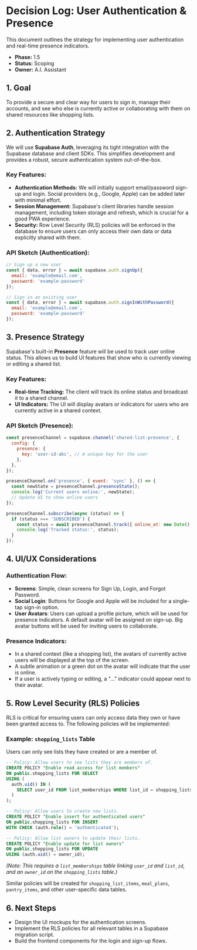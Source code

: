 # Decision Log: User Authentication & Presence

This document outlines the strategy for implementing user authentication and real-time presence indicators.

*   **Phase:** 1.5
*   **Status:** Scoping
*   **Owner:** A.I. Assistant

## 1. Goal

To provide a secure and clear way for users to sign in, manage their accounts, and see who else is currently active or collaborating with them on shared resources like shopping lists.

## 2. Authentication Strategy

We will use **Supabase Auth**, leveraging its tight integration with the Supabase database and client SDKs. This simplifies development and provides a robust, secure authentication system out-of-the-box.

### Key Features:

*   **Authentication Methods:** We will initially support email/password sign-up and login. Social providers (e.g., Google, Apple) can be added later with minimal effort.
*   **Session Management:** Supabase's client libraries handle session management, including token storage and refresh, which is crucial for a good PWA experience.
*   **Security:** Row Level Security (RLS) policies will be enforced in the database to ensure users can only access their own data or data explicitly shared with them.

### API Sketch (Authentication):

```javascript
// Sign up a new user
const { data, error } = await supabase.auth.signUp({
  email: 'example@email.com',
  password: 'example-password'
});

// Sign in an existing user
const { data, error } = await supabase.auth.signInWithPassword({
  email: 'example@email.com',
  password: 'example-password'
});
```

## 3. Presence Strategy

Supabase's built-in **Presence** feature will be used to track user online status. This allows us to build UI features that show who is currently viewing or editing a shared list.

### Key Features:

*   **Real-time Tracking:** The client will track its online status and broadcast it to a shared channel.
*   **UI Indicators:** The UI will display avatars or indicators for users who are currently active in a shared context.

### API Sketch (Presence):

```javascript
const presenceChannel = supabase.channel('shared-list-presence', {
  config: {
    presence: {
      key: 'user-id-abc', // A unique key for the user
    },
  },
});

presenceChannel.on('presence', { event: 'sync' }, () => {
  const newState = presenceChannel.presenceState();
  console.log('Current users online:', newState);
  // Update UI to show online users
});

presenceChannel.subscribe(async (status) => {
  if (status === 'SUBSCRIBED') {
    const status = await presenceChannel.track({ online_at: new Date().toISOString() });
    console.log('Tracked status:', status);
  }
});
```

## 4. UI/UX Considerations

### Authentication Flow:
*   **Screens**: Simple, clean screens for Sign Up, Login, and Forgot Password.
*   **Social Login**: Buttons for Google and Apple will be included for a single-tap sign-in option.
*   **User Avatars**: Users can upload a profile picture, which will be used for presence indicators. A default avatar will be assigned on sign-up. Big avatar buttons will be used for inviting users to collaborate.

### Presence Indicators:
*   In a shared context (like a shopping list), the avatars of currently active users will be displayed at the top of the screen.
*   A subtle animation or a green dot on the avatar will indicate that the user is online.
*   If a user is actively typing or editing, a "..." indicator could appear next to their avatar.

## 5. Row Level Security (RLS) Policies

RLS is critical for ensuring users can only access data they own or have been granted access to. The following policies will be implemented:

### Example: `shopping_lists` Table
Users can only see lists they have created or are a member of.

```sql
-- Policy: Allow users to see lists they are members of.
CREATE POLICY "Enable read access for list members"
ON public.shopping_lists FOR SELECT
USING (
  auth.uid() IN (
    SELECT user_id FROM list_memberships WHERE list_id = shopping_lists.id
  )
);

-- Policy: Allow users to create new lists.
CREATE POLICY "Enable insert for authenticated users"
ON public.shopping_lists FOR INSERT
WITH CHECK (auth.role() = 'authenticated');

-- Policy: Allow list owners to update their lists.
CREATE POLICY "Enable update for list owners"
ON public.shopping_lists FOR UPDATE
USING (auth.uid() = owner_id);

```
*(Note: This requires a `list_memberships` table linking `user_id` and `list_id`, and an `owner_id` on the `shopping_lists` table.)*

Similar policies will be created for `shopping_list_items`, `meal_plans`, `pantry_items`, and other user-specific data tables.

## 6. Next Steps

*   Design the UI mockups for the authentication screens.
*   Implement the RLS policies for all relevant tables in a Supabase migration script.
*   Build the frontend components for the login and sign-up flows.